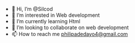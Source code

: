 - 👋 Hi, I’m @Silcod
- 👀 I’m interested in Web development 
- 🌱 I’m currently learning Html
- 💞️ I’m looking to collaborate on web development 
- 📫 How to reach me philipadedayo4@gmail.com

<!---
Silcod/Silcod is a ✨ special ✨ repository because its `README.md` (this file) appears on your GitHub profile.
You can click the Preview link to take a look at your changes.
--->
